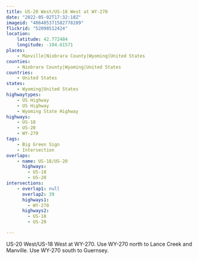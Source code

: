 ```yaml
---
title: US-20 West/US-18 West at WY-270
date: "2022-05-02T17:32:18Z"
imageid: "406405371582778289"
flickrid: "52098512424"
location:
    latitude: 42.772484
    longitude: -104.61571
places:
    - Manville|Niobrara County|Wyoming|United States
counties:
    - Niobrara County|Wyoming|United States
countries:
    - United States
states:
    - Wyoming|United States
highwaytypes:
    - US Highway
    - US Highway
    - Wyoming State Highway
highways:
    - US-18
    - US-20
    - WY-270
tags:
    - Big Green Sign
    - Intersection
overlaps:
    - name: US-18/US-20
      highways:
        - US-18
        - US-20
intersections:
    - overlap1: null
      overlap2: 39
      highways1:
        - WY-270
      highways2:
        - US-18
        - US-20

---
```

US-20 West/US-18 West at WY-270.  Use WY-270 north to Lance Creek and Manville.  Use WY-270 south to Guernsey.